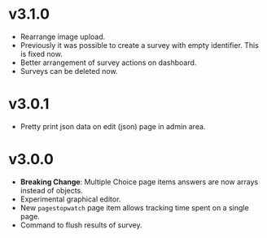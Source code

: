 # v3.1.0
* Rearrange image upload.
* Previously it was possible to create a survey with empty identifier. This is fixed now.
* Better arrangement of survey actions on dashboard.
* Surveys can be deleted now.

# v3.0.1
* Pretty print json data on edit (json) page in admin area.

# v3.0.0
* **Breaking Change**: Multiple Choice page items answers are now arrays instead of objects.
* Experimental graphical editor.
* New `pagestopwatch` page item allows tracking time spent on a single page.
* Command to flush results of survey.

